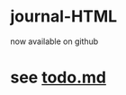 # journal-HTML
now available on github

# see [todo.md](https://github.com/paytontech/paytontech.github.io/blob/master/TODO.md)
